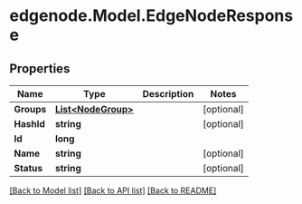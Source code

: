# edgenode.Model.EdgeNodeResponse

## Properties

Name | Type | Description | Notes
------------ | ------------- | ------------- | -------------
**Groups** | [**List&lt;NodeGroup&gt;**](NodeGroup.md) |  | [optional] 
**HashId** | **string** |  | [optional] 
**Id** | **long** |  | 
**Name** | **string** |  | [optional] 
**Status** | **string** |  | [optional] 

[[Back to Model list]](../README.md#documentation-for-models) [[Back to API list]](../README.md#documentation-for-api-endpoints) [[Back to README]](../README.md)

